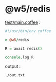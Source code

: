 [‼️]: ✏️README.mdt

# @w5/redis

[test/main.coffee](./test/main.coffee) :

```coffee
#!/usr/bin/env coffee

> @w5/redis

R = await redis()

console.log R
```

output :

```
./out.txt
```
